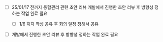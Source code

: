 - [ ] 25/01/17 전까지 통합관리 관련 초안 리뷰
	개발에서 진행한 초안 리뷰 후 방향성 정하는 작업 완료 필요
	 - [ ] 1/6 까지 작성 공유 후 회의 일정 정해서 공유
- [ ] 개발에서 진행한 초안 리뷰 후 방향성 정하는 작업 완료 필요

